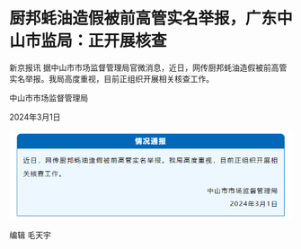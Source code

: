 # 厨邦蚝油造假被前高管实名举报，广东中山市监局：正开展核查

新京报讯 据中山市市场监督管理局官微消息，近日，网传厨邦蚝油造假被前高管实名举报。我局高度重视，目前正组织开展相关核查工作。

中山市市场监督管理局

2024年3月1日

![bc589e18706afdfd68be08164c4c16be.jpg](https://raw.githubusercontent.com/qqhsx/qqnews_image/main/2024/03/01/厨邦蚝油造假被前高管实名举报，广东中山市监局：正开展核查/bc589e18706afdfd68be08164c4c16be.jpg)

编辑 毛天宇

